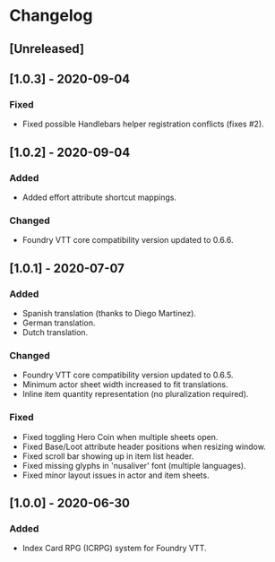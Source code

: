 # Changelog

## [Unreleased]

## [1.0.3] - 2020-09-04
### Fixed
- Fixed possible Handlebars helper registration conflicts (fixes #2).

## [1.0.2] - 2020-09-04
### Added
- Added effort attribute shortcut mappings.
### Changed
- Foundry VTT core compatibility version updated to 0.6.6.

## [1.0.1] - 2020-07-07
### Added
- Spanish translation (thanks to Diego Martinez).
- German translation.
- Dutch translation.
### Changed
- Foundry VTT core compatibility version updated to 0.6.5.
- Minimum actor sheet width increased to fit translations.
- Inline item quantity representation (no pluralization required).
### Fixed
- Fixed toggling Hero Coin when multiple sheets open.
- Fixed Base/Loot attribute header positions when resizing window.
- Fixed scroll bar showing up in item list header.
- Fixed missing glyphs in 'nusaliver' font (multiple languages).
- Fixed minor layout issues in actor and item sheets.

## [1.0.0] - 2020-06-30
### Added
- Index Card RPG (ICRPG) system for Foundry VTT.
